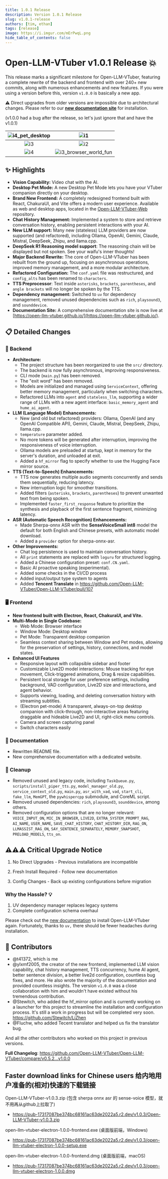 ```yaml
---
title: 1.0.1 Release
description: Version 1.0.1 Release
slug: v1.0.1-release
authors: [tim, ethan]
tags: [release]
image: https://i.imgur.com/mErPwqL.png
hide_table_of_contents: false
---
```



# Open-LLM-VTuber v1.0.1 Release 💥

This release marks a significant milestone for Open-LLM-VTuber, featuring a complete rewrite of the backend and frontend with over 240+ new commits, along with numerous enhancements and new features. If you were using a version before this, version `v1.0.0` is basically a new app.

⚠️ Direct upgrades from older versions are impossible due to architectural changes. Please refer to our **[new documentation site](https://open-llm-vtuber.github.io/docs/intro)** for installation.

(v1.0.0 had a bug after the release, so let's just ignore that and have the v1.0.1)

| ![i4_pet_desktop](https://github.com/user-attachments/assets/06eff9dc-e141-4401-90ac-823b08662aae) | ![i1](https://github.com/user-attachments/assets/e0175aa3-62c8-4cde-9c6f-5d010727c04f) |
|:---:|:---:|
| ![i3](https://github.com/user-attachments/assets/082d8f29-9b48-4dbb-87f6-0f12d89a92f2) | ![i2](https://github.com/user-attachments/assets/f6b50eda-8187-4d37-b39b-a34e33683328) |
![i4](https://github.com/user-attachments/assets/fa4a5884-0ec7-4377-8a3b-204aafaf8ede) | ![i3_browser_world_fun](https://github.com/user-attachments/assets/8e0819d2-75dd-4ebf-97ab-399bf2d01795) |

<!-- truncate -->

## ✨ Highlights
*   **Vision Capability:** Video chat with the AI.
*   **Desktop Pet Mode:** A new Desktop Pet Mode lets you have your VTuber companion directly on your desktop.
*   **Brand New Frontend:**  A completely redesigned frontend built with React, ChakuraUI, and Vite offers a modern user experience. Available as web and desktop apps, located in the [Open-LLM-VTuber-Web](https://github.com/Open-LLM-VTuber/Open-LLM-VTuber-Web) repository.
*   **Chat History Management:**  Implemented a system to store and retrieve conversation history, enabling persistent interactions with your AI.
*   **New LLM support:**  Many new (stateless) LLM providers are now supported (and refactored), including Ollama, OpenAI, Gemini, Claude, Mistral, DeepSeek, Zhipu, and llama.cpp.
*   **DeepSeek R1 Reasoning model support**: The reasoning chain will be displayed but not spoken. See your waifu's inner thoughts!
*   **Major Backend Rewrite:** The core of Open-LLM-VTuber has been rebuilt from the ground up, focusing on asynchronous operations, improved memory management, and a more modular architecture.
*   **Refactored Configuration:** The `conf.yaml` file was restructured, and `config_alts` has been renamed to `characters`.
* **TTS Preprocessor**: Text inside `asterisks`, `brackets`, `parentheses`, and `angle brackets` will no longer be spoken by the TTS.
*   **Dependency management:** Switched to `uv` for dependency management, removed unused dependencies such as `rich`, `playsound3`, and `sounddevice`.
*   **Documentation Site:** A comprehensive documentation site is now live at [https://open-llm-vtuber.github.io/](https://open-llm-vtuber.github.io/).

## 📋 Detailed Changes

### 🧮 Backend

*   **Architecture:**
    *   The project structure has been reorganized to use the `src/` directory.
    *   The backend is now fully asynchronous, improving responsiveness.
    *   CLI mode (`main.py`) has been removed.
    *   The "exit word" has been removed.
    *   Models are initialized and managed using `ServiceContext`, offering better memory management, particularly when switching characters.
    *   Refactored LLMs into `agent` and `stateless_llm`, supporting a wider range of LLMs with a new agent interface: `basic_memory_agent` and `hume_ai_agent`.
*   **LLM (Language Model) Enhancements:**
    *   New (and old but refactored) providers: Ollama, OpenAI (and any OpenAI Compatible API), Gemini, Claude, Mistral, DeepSeek, Zhipu, llama.cpp.
    *   `temperature` parameter added.
    *   No more tokens will be generated after interruption, improving the responsiveness of voice interruption.
    *   Ollama models are preloaded at startup, kept in memory for the server's duration, and unloaded at exit.
    *   Added a `hf_mirror` flag to specify whether to use the Hugging Face mirror source.
*   **TTS (Text-to-Speech) Enhancements:**
    *   TTS now generates multiple audio segments concurrently and sends them sequentially, reducing latency.
    *   New interruption logic for smoother transitions.
    *   Added filters (`asterisks`, `brackets`, `parentheses`) to prevent unwanted text from being spoken.
    *   Implemented `faster_first_response` feature to prioritize the synthesis and playback of the first sentence fragment, minimizing latency.
*   **ASR (Automatic Speech Recognition) Enhancements:**
    *   Made Sherpa-onnx ASR with the **SenseVoiceSmall int8** model the default for both English and Chinese presets, with automatic model download.
    *   Added a `provider` option for sherpa-onnx-asr.
*   **Other Improvements:**
    *   Chat log persistence is used to maintain conversation history.
    *   All `print` statements are replaced with `loguru` for structured logging.
    *   Added a Chinese configuration preset: `conf.CN.yaml`.
    *   Basic AI proactive speaking (experimental).
    *   Added some checks in the CI/CD process
    *   Added input/output type system to agents
    *   Added **Tencent Translate** in https://github.com/Open-LLM-VTuber/Open-LLM-VTuber/pull/107

### 🖥️ Frontend

*   **New frontend built with Electron, React, ChakuraUI, and Vite.**
*   **Multi-Mode in Single Codebase:**
    *   Web Mode: Browser interface
    *   Window Mode: Desktop window
    *   Pet Mode: Transparent desktop companion
    *   Seamless context sharing between Window and Pet modes, allowing for the preservation of settings, history, connections, and model states.
*   **Enhanced UI Features**
    *    Responsive layout with collapsible sidebar and footer
    *    Customizable Live2D model interactions: Mouse tracking for eye movement, Click-triggered animations, Drag & resize capabilities.
    *    Persistent local storage for user preference settings, including background, VAD configuration, Live2D size and interactions, and agent behavior.
    *    Supports viewing, loading, and deleting conversation history with streaming subtitles.
    *    (Electron pet-mode) A transparent, always-on-top desktop companion with click-through, non-interactive areas featuring draggable and hideable Live2D and UI, right-click menu controls.
    *    Camera and screen capturing panel
    *    Switch characters easily

### 📖 Documentation

*   Rewritten README file.
*   New comprehensive documentation with a dedicated website.

### 🧹 Cleanup

*   Removed unused and legacy code, including `TaskQueue.py`, `scripts/install_piper_tts.py`, `model_manager_old.py`, `service_context_old.py`, `main.py`, `asr_with_vad`, `vad`, `start_cli`, `fake_llm`, `MemGPT`, the `pywhispercpp` submodule, and CoreML script.
*   Removed unused dependencies: `rich`, `playsound3`, `sounddevice`, among others.
*   Removed configuration options that are no longer relevant: `VOICE_INPUT_ON`, `MIC_IN_BROWSER`, `LIVE2D`, `EXTRA_SYSTEM_PROMPT_RAG`, `AI_NAME`, `USER_NAME`, `SAVE_CHAT_HISTORY`, `CHAT_HISTORY_DIR`, `RAG_ON`, `LLMASSIST_RAG_ON`, `SAY_SENTENCE_SEPARATELY`, `MEMORY_SNAPSHOT`, `PRELOAD_MODELS`, `tts_on`.


## ⚠️⚠️⚠️ Critical Upgrade Notice


1. No Direct Upgrades - Previous installations are incompatible

2. Fresh Install Required - Follow new documentation

3. Config Changes - Back up existing configurations before migration

### Why the Hassle? 💡

1. UV dependency manager replaces legacy systems
2. Complete configuration schema overhaul



Please check out the [new documentation](https://open-llm-vtuber.github.io/docs/quick-start/) to install Open-LLM-VTuber again. Fortunately, thanks to `uv,` there should be fewer headaches during installation.


## 🎉 Contributors
- @t41372, which is me
- @ylxmf2005, the creator of the new frontend, implemented LLM vision capability, chat history management, TTS concurrency, hume AI agent, better sentence division, a better live2d configuration, countless bug fixes, and more. He also wrote the majority of the documentation and provided countless insights. The version `v1.0.0` was a close collaboration with him and wouldn't have existed without his tremendous contribution.
- @Stewitch, who added the hf_mirror option and is currently working on a launcher for this project to streamline the installation and configuration process. It's still a work in progress but will be completed very soon. https://github.com/Stewitch/LiZhen
- @Fluchw, who added Tecent translator and helped us fix the translator bug.

And all the other contributors who worked on this project in previous versions.


**Full Changelog**: https://github.com/Open-LLM-VTuber/Open-LLM-VTuber/compare/v0.5.2...v1.0.0


## Faster download links for Chinese users 给内地用户准备的(相对)快速的下载链接
Open-LLM-VTuber-v1.0.3.zip (包含 sherpa onnx asr 的 sense-voice 模型，就不用再从github上拉取了)
- https://pub-17317087be374bc68161ac63de2022a5.r2.dev/v1.0.3/Open-LLM-VTuber-v1.0.3.zip

open-llm-vtuber-electron-1.0.0-frontend.exe (桌面版前端，Windows)
- https://pub-17317087be374bc68161ac63de2022a5.r2.dev/v1.0.3/open-llm-vtuber-electron-1.0.0-setup.exe

open-llm-vtuber-electron-1.0.0-frontend.dmg (桌面版前端，macOS)
- https://pub-17317087be374bc68161ac63de2022a5.r2.dev/v1.0.3/open-llm-vtuber-electron-1.0.0.dmg
